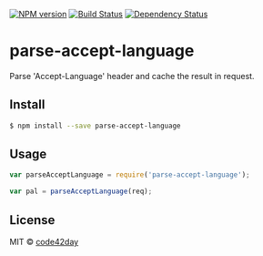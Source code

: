 [![NPM version][npm-image]][npm-url]
[![Build Status][travis-image]][travis-url]
[![Dependency Status][gemnasium-image]][gemnasium-url]

# parse-accept-language

Parse 'Accept-Language' header and cache the result in request.

## Install

```sh
$ npm install --save parse-accept-language
```

## Usage

```js
var parseAcceptLanguage = require('parse-accept-language');

var pal = parseAcceptLanguage(req);
```

## License

MIT © [code42day](https://code42day.com)

[npm-image]: https://img.shields.io/npm/v/parse-accept-language.svg
[npm-url]: https://npmjs.org/package/parse-accept-language

[travis-url]: https://travis-ci.org/code42day/parse-accept-language
[travis-image]: https://img.shields.io/travis/code42day/parse-accept-language.svg

[gemnasium-image]: https://img.shields.io/gemnasium/code42day/parse-accept-language.svg
[gemnasium-url]: https://gemnasium.com/code42day/parse-accept-language

